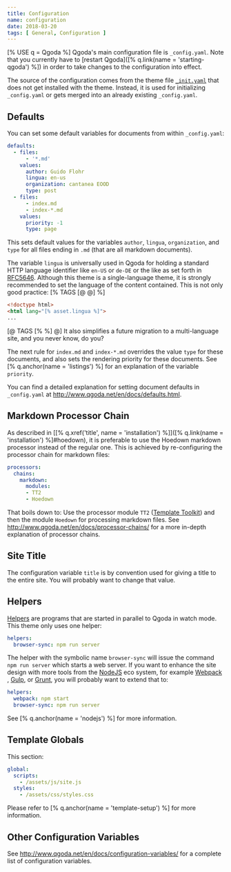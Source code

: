 ```yaml
---
title: Configuration
name: configuration
date: 2018-03-20
tags: [ General, Configuration ]
---
```

[% USE q = Qgoda %]
Qgoda's main configuration file is `_config.yaml`.  Note that you currently have to [restart Qgoda]([% q.link(name = 'starting-qgoda') %]) in order to take changes to the configuration into effect.

The source of the configuration comes from the theme file [`_init.yaml`](https://github.com/gflohr/qgoda-essential/blob/master/_init.yaml) that does not get installed with the theme.  Instead, it is used for initializing `_config.yaml` or gets merged into an already existing `_config.yaml`.

## Defaults

You can set some default variables for documents from within `_config.yaml`:

```yaml
defaults:
  - files:
      - '*.md'
    values:
      author: Guido Flohr
      lingua: en-us
      organization: cantanea EOOD
      type: post
  - files:
      - index.md
      - index-*.md
    values:
      priority: -1
      type: page
```

This sets default values for the variables `author`, `lingua`, `organization`, and `type` for all files ending in `.md` (that are all markdown documents).

The variable `lingua` is universally used in Qgoda for holding a standard HTTP language identifier like `en-US` or `de-DE` or the like as set forth in [RFC5646](http://www.rfc-editor.org/rfc/rfc5646.txt).  Although this theme is a single-language theme, it is strongly recommended to set the language of the content contained.  This is not only good practice:
[% TAGS [@ @] %]

```html
<!doctype html>
<html lang="[% asset.lingua %]">
...
```

[@ TAGS [% %] @]
It also simplifies a future migration to a multi-language site, and you never know, do you?

The next rule for `index.md` and `index-*.md` overrides the value `type` for these documents, and also sets the rendering priority for these documents.  See [% q.anchor(name = 'listings') %] for an explanation of the variable `priority`.

You can find a detailed explanation for setting document defaults in `_config.yaml` at http://www.qgoda.net/en/docs/defaults.html.

## Markdown Processor Chain

As described in [[% q.xref('title', name = 'installation') %]]([% q.link(name = 'installation') %]#hoedown), it is preferable to use the Hoedown markdown processor instead of the regular one.  This is achieved by re-configuring the processor chain for markdown files:

```yaml
processors:
  chains:
    markdown:
      modules:
      - TT2
      - Hoedown
```

That boils down to: Use the processor module `TT2` ([Template Toolkit](http://www.template-toolkit.org/)) and then the module `Hoedown` for processing markdown files.  See http://www.qgoda.net/en/docs/processor-chains/ for a more in-depth explanation of processor chains.

## Site Title

The configuration variable `title` is by convention used for giving a title to the entire site.  You will probably want to change that value.

## Helpers

[Helpers](http://www.qgoda.net/en/docs/) are programs that are started in parallel to Qgoda in watch mode.  This theme only uses one helper:

```yaml
helpers:
  browser-sync: npm run server
```

The helper with the symbolic name `browser-sync` will issue the command `npm run server` which starts a web server.  If you want to enhance the site design with more tools from the [NodeJS](https://nodejs.org/en/) eco system, for example [Webpack](https://webpack.js.org/)
, [Gulp](https://gulpjs.com/), or [Grunt](https://gruntjs.com/), you will probably want to extend that to:

```yaml
helpers:
  webpack: npm start
  browser-sync: npm run server
```
See [% q.anchor(name = 'nodejs') %] for more information.

## Template Globals

This section:

```yaml
global:
  scripts:
    - /assets/js/site.js
  styles:
    - /assets/css/styles.css
```

Please refer to [% q.anchor(name = 'template-setup') %] for more information.

## Other Configuration Variables

See http://www.qgoda.net/en/docs/configuration-variables/ for a complete list of configuration variables.
